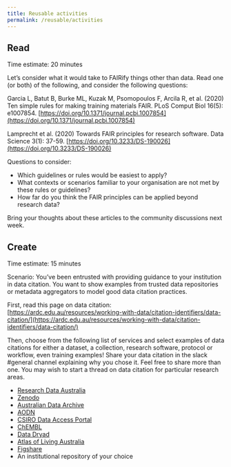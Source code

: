 ```yaml
---
title: Reusable activities
permalink: /reusable/activities
---
```


## Read
Time estimate: 20 minutes

Let’s consider what it would take to FAIRify things other than data. Read one (or both) of the following, and consider the following 
questions:

Garcia L, Batut B, Burke ML, Kuzak M, Psomopoulos F, Arcila R, et al. (2020) Ten simple rules for making training materials FAIR. 
PLoS Comput Biol 16(5): e1007854. [https://doi.org/10.1371/journal.pcbi.1007854](https://doi.org/10.1371/journal.pcbi.1007854)

Lamprecht et al. (2020) Towards FAIR principles for research software. Data Science 3(1): 37-59. [https://doi.org/10.3233/DS-190026](https://doi.org/10.3233/DS-190026)


Questions to consider:

* Which guidelines or rules would be easiest to apply?
* What contexts or scenarios familiar to your organisation are not met by these rules or guidelines? 
* How far do you think the FAIR principles can be applied beyond research data?

Bring your thoughts about these articles to the community discussions next week.



## Create
Time estimate: 15 minutes

Scenario: You’ve been entrusted with providing guidance to your institution in data citation. You want to show examples from trusted data repositories or metadata aggregators to model good data citation practices.

First, read this page on data citation: [https://ardc.edu.au/resources/working-with-data/citation-identifiers/data-citation/](https://ardc.edu.au/resources/working-with-data/citation-identifiers/data-citation/)

Then, choose from the following list of services and select examples of data citations for either a dataset, 
a collection, research software, protocol or workflow, even training examples! Share your data citation in the slack 
#general channel explaining why you chose it. Feel free to share more than one. You may wish to start a thread on data citation 
for particular research areas.

* [Research Data Australia](https://researchdata.ands.org.au/)
* [Zenodo](https://zenodo.org/)
* [Australian Data Archive](https://dataverse.ada.edu.au/)
* [AODN](https://portal.aodn.org.au/search)
* [CSIRO Data Access Portal](https://data.csiro.au/collections/)
* [ChEMBL](https://www.ebi.ac.uk/chembl/)
* [Data Dryad](https://datadryad.org/search)
* [Atlas of Living Australia](https://www.ala.org.au/)
* [Figshare](https://figshare.com/)
* An institutional repository of your choice
